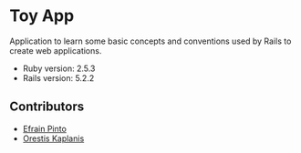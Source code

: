 # Toy App

Application to learn some basic concepts and conventions used by Rails to create web applications.

* Ruby version: 2.5.3
* Rails version: 5.2.2

## Contributors

* [Efrain Pinto](https://github.com/efrapp)
* [Orestis Kaplanis](https://github.com/userman95)
